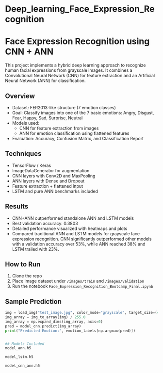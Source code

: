 # Deep_learning_Face_Expression_Recognition
# Face Expression Recognition using CNN + ANN

This project implements a hybrid deep learning approach to recognize human facial expressions from grayscale images. It combines a Convolutional Neural Network (CNN) for feature extraction and an Artificial Neural Network (ANN) for classification.

## Overview
- Dataset: FER2013-like structure (7 emotion classes)
- Goal: Classify images into one of the 7 basic emotions: Angry, Disgust, Fear, Happy, Sad, Surprise, Neutral
- Models used:
  - CNN for feature extraction from images
  - ANN for emotion classification using flattened features
- Evaluation: Accuracy, Confusion Matrix, and Classification Report

## Techniques
- TensorFlow / Keras
- ImageDataGenerator for augmentation
- CNN layers with Conv2D and MaxPooling
- ANN layers with Dense and Dropout
- Feature extraction + flattened input
- LSTM and pure ANN benchmarks included

## Results
- CNN+ANN outperformed standalone ANN and LSTM models
- Best validation accuracy: 0.3803
- Detailed performance visualized with heatmaps and plots
- Compared traditional ANN and LSTM models for grayscale face expression recognition.
CNN significantly outperformed other models with a validation accuracy over 53%, while ANN reached 38% and LSTM trailed with 23%.

## How to Run
1. Clone the repo
2. Place image dataset under `/images/train` and `/images/validation`
3. Run the notebook `Face_Expression_Recognition_Bootcamp_Final.ipynb`

## Sample Prediction
```python
img = load_img("test_image.jpg", color_mode="grayscale", target_size=(48, 48))
img_array = img_to_array(img) / 255.0
img_array = np.expand_dims(img_array, axis=0)
pred = model_cnn.predict(img_array)
print("Predicted Emotion:", emotion_labels[np.argmax(pred)])


## Models Included
model_ann.h5

model_lstm.h5

model_cnn_ann.h5

